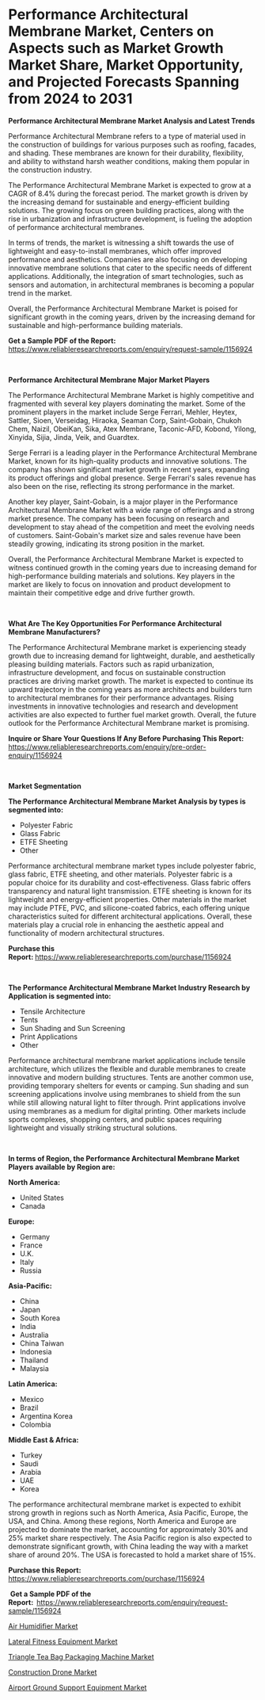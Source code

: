 <p><h1>Performance Architectural Membrane Market, Centers on Aspects such as Market Growth Market Share, Market Opportunity, and Projected Forecasts Spanning from 2024 to 2031</h1></p><p><strong>Performance Architectural Membrane Market Analysis and Latest Trends</strong></p>
<p><p>Performance Architectural Membrane refers to a type of material used in the construction of buildings for various purposes such as roofing, facades, and shading. These membranes are known for their durability, flexibility, and ability to withstand harsh weather conditions, making them popular in the construction industry.</p><p>The Performance Architectural Membrane Market is expected to grow at a CAGR of 8.4% during the forecast period. The market growth is driven by the increasing demand for sustainable and energy-efficient building solutions. The growing focus on green building practices, along with the rise in urbanization and infrastructure development, is fueling the adoption of performance architectural membranes.</p><p>In terms of trends, the market is witnessing a shift towards the use of lightweight and easy-to-install membranes, which offer improved performance and aesthetics. Companies are also focusing on developing innovative membrane solutions that cater to the specific needs of different applications. Additionally, the integration of smart technologies, such as sensors and automation, in architectural membranes is becoming a popular trend in the market.</p><p>Overall, the Performance Architectural Membrane Market is poised for significant growth in the coming years, driven by the increasing demand for sustainable and high-performance building materials.</p></p>
<p><strong>Get a Sample PDF of the Report:&nbsp;</strong> <a href="https://www.reliableresearchreports.com/enquiry/request-sample/1156924">https://www.reliableresearchreports.com/enquiry/request-sample/1156924</a></p>
<p>&nbsp;</p>
<p><strong>Performance Architectural Membrane Major Market Players</strong></p>
<p><p>The Performance Architectural Membrane Market is highly competitive and fragmented with several key players dominating the market. Some of the prominent players in the market include Serge Ferrari, Mehler, Heytex, Sattler, Sioen, Verseidag, Hiraoka, Seaman Corp, Saint-Gobain, Chukoh Chem, Naizil, ObeiKan, Sika, Atex Membrane, Taconic-AFD, Kobond, Yilong, Xinyida, Sijia, Jinda, Veik, and Guardtex.</p><p>Serge Ferrari is a leading player in the Performance Architectural Membrane Market, known for its high-quality products and innovative solutions. The company has shown significant market growth in recent years, expanding its product offerings and global presence. Serge Ferrari's sales revenue has also been on the rise, reflecting its strong performance in the market.</p><p>Another key player, Saint-Gobain, is a major player in the Performance Architectural Membrane Market with a wide range of offerings and a strong market presence. The company has been focusing on research and development to stay ahead of the competition and meet the evolving needs of customers. Saint-Gobain's market size and sales revenue have been steadily growing, indicating its strong position in the market.</p><p>Overall, the Performance Architectural Membrane Market is expected to witness continued growth in the coming years due to increasing demand for high-performance building materials and solutions. Key players in the market are likely to focus on innovation and product development to maintain their competitive edge and drive further growth.</p></p>
<p>&nbsp;</p>
<p><strong>What Are The Key Opportunities For Performance Architectural Membrane Manufacturers?</strong></p>
<p><p>The Performance Architectural Membrane market is experiencing steady growth due to increasing demand for lightweight, durable, and aesthetically pleasing building materials. Factors such as rapid urbanization, infrastructure development, and focus on sustainable construction practices are driving market growth. The market is expected to continue its upward trajectory in the coming years as more architects and builders turn to architectural membranes for their performance advantages. Rising investments in innovative technologies and research and development activities are also expected to further fuel market growth. Overall, the future outlook for the Performance Architectural Membrane market is promising.</p></p>
<p><strong>Inquire or Share Your Questions If Any Before Purchasing This Report:</strong> <a href="https://www.reliableresearchreports.com/enquiry/pre-order-enquiry/1156924">https://www.reliableresearchreports.com/enquiry/pre-order-enquiry/1156924</a></p>
<p>&nbsp;</p>
<p><strong>Market Segmentation</strong></p>
<p><strong>The Performance Architectural Membrane Market Analysis by types is segmented into:</strong></p>
<p><ul><li>Polyester Fabric</li><li>Glass Fabric</li><li>ETFE Sheeting</li><li>Other</li></ul></p>
<p><p>Performance architectural membrane market types include polyester fabric, glass fabric, ETFE sheeting, and other materials. Polyester fabric is a popular choice for its durability and cost-effectiveness. Glass fabric offers transparency and natural light transmission. ETFE sheeting is known for its lightweight and energy-efficient properties. Other materials in the market may include PTFE, PVC, and silicone-coated fabrics, each offering unique characteristics suited for different architectural applications. Overall, these materials play a crucial role in enhancing the aesthetic appeal and functionality of modern architectural structures.</p></p>
<p><strong>Purchase this Report:&nbsp;</strong><a href="https://www.reliableresearchreports.com/purchase/1156924">https://www.reliableresearchreports.com/purchase/1156924</a></p>
<p>&nbsp;</p>
<p><strong>The Performance Architectural Membrane Market Industry Research by Application is segmented into:</strong></p>
<p><ul><li>Tensile Architecture</li><li>Tents</li><li>Sun Shading and Sun Screening</li><li>Print Applications</li><li>Other</li></ul></p>
<p><p>Performance architectural membrane market applications include tensile architecture, which utilizes the flexible and durable membranes to create innovative and modern building structures. Tents are another common use, providing temporary shelters for events or camping. Sun shading and sun screening applications involve using membranes to shield from the sun while still allowing natural light to filter through. Print applications involve using membranes as a medium for digital printing. Other markets include sports complexes, shopping centers, and public spaces requiring lightweight and visually striking structural solutions.</p></p>
<p>&nbsp;</p>
<p><strong>In terms of Region, the Performance Architectural Membrane Market Players available by Region are:</strong></p>
<p>
    <p> <strong> North America: </strong>
        <ul>
            <li>United States</li>
            <li>Canada</li>
        </ul>
        </p> 
    <p> <strong> Europe: </strong>
        <ul>
            <li>Germany</li>
            <li>France</li>
            <li>U.K.</li>
            <li>Italy</li>
            <li>Russia</li>
        </ul>
        </p> 
    <p> <strong> Asia-Pacific: </strong>
        <ul>
            <li>China</li>
            <li>Japan</li>
            <li>South Korea</li>
            <li>India</li>
            <li>Australia</li>
            <li>China Taiwan</li>
            <li>Indonesia</li>
            <li>Thailand</li>
            <li>Malaysia</li>
        </ul>
        </p> 
    <p> <strong> Latin America: </strong>
        <ul>
            <li>Mexico</li>
            <li>Brazil</li>
            <li>Argentina Korea</li>
            <li>Colombia</li>
        </ul>
        </p> 
    <p> <strong> Middle East & Africa: </strong>
        <ul>
            <li>Turkey</li>
            <li>Saudi</li>
            <li>Arabia</li>
            <li>UAE</li>
            <li>Korea</li>
        </ul>
    </p>
    </p>
<p><p>The performance architectural membrane market is expected to exhibit strong growth in regions such as North America, Asia Pacific, Europe, the USA, and China. Among these regions, North America and Europe are projected to dominate the market, accounting for approximately 30% and 25% market share respectively. The Asia Pacific region is also expected to demonstrate significant growth, with China leading the way with a market share of around 20%. The USA is forecasted to hold a market share of 15%.</p></p>
<p><strong>Purchase this Report: </strong><a href="https://www.reliableresearchreports.com/purchase/1156924">https://www.reliableresearchreports.com/purchase/1156924</a></p>
<p>&nbsp;<strong>Get a Sample PDF of the Report:&nbsp;&nbsp;</strong><a href="https://www.reliableresearchreports.com/enquiry/request-sample/1156924">https://www.reliableresearchreports.com/enquiry/request-sample/1156924</a></p>
<p><strong></strong></p>
<p><p><a href="https://medium.com/@jeffreysalazar1925/decoding-air-humidifier-market-metrics-market-share-trends-and-growth-patterns-294b024e7268">Air Humidifier Market</a></p><p><a href="https://medium.com/@mikeflatley1970/lateral-fitness-equipment-market-trends-forecast-and-competitive-analysis-to-2031-2aa653cf5cf4">Lateral Fitness Equipment Market</a></p><p><a href="https://medium.com/@jeffreysalazar1925/triangle-tea-bag-packaging-machine-market-the-key-to-successful-business-strategy-forecast-till-dd16d0224f6f">Triangle Tea Bag Packaging Machine Market</a></p><p><a href="https://medium.com/@jeffreysalazar1925/construction-drone-market-trends-and-market-analysis-forecasted-for-period-2024-2031-2c9c52577215">Construction Drone Market</a></p><p><a href="https://medium.com/@jeffreysalazar1925/airport-ground-support-equipment-market-size-cagr-trends-2024-2030-2b65808204f0">Airport Ground Support Equipment Market</a></p></p>